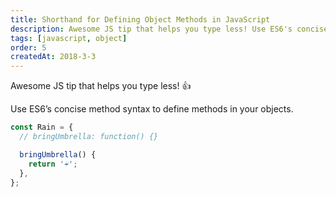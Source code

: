 ```yaml
---
title: Shorthand for Defining Object Methods in JavaScript
description: Awesome JS tip that helps you type less! Use ES6's concise method syntax to define methods in your objects...
tags: [javascript, object]
order: 5
createdAt: 2018-3-3
---
```


Awesome JS tip that helps you type less! 👍

Use ES6’s concise method syntax to define methods in your objects.

```javascript
const Rain = {
  // bringUmbrella: function() {}

  bringUmbrella() {
    return '☔️';
  },
};
```
